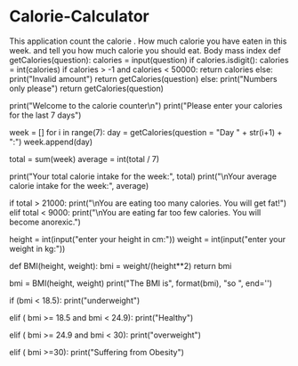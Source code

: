 # Calorie-Calculator
This application count the calorie . How much calorie you have eaten in this week. and tell you how much calorie you should eat. Body mass index 
def getCalories(question): 
    calories = input(question)
    if calories.isdigit(): 
        calories = int(calories)
        if calories > -1 and calories < 50000: 
            return calories
        else:
            print("Invalid amount")
            return getCalories(question)
    else:
        print("Numbers only please")
        return getCalories(question)

print("Welcome to the calorie counter\n")
print("Please enter your calories for the last 7 days")

week = []
for i in range(7):
    day = getCalories(question = "Day " + str(i+1) + ":")
    week.append(day)

total = sum(week)
average = int(total / 7)

print("Your total calorie intake for the week:", total)
print("\nYour average calorie intake for the week:", average)

if total > 21000:
    print("\nYou are eating too many calories. You will get fat!")
elif total < 9000:
    print("\nYou are eating far too few calories. You will become anorexic.")
    
height = int(input("enter your height in cm:"))
weight = int(input("enter your weight in kg:"))

def BMI(height, weight):
    bmi = weight/(height**2)
    return bmi
 

bmi = BMI(height, weight)
print("The BMI is", format(bmi), "so ", end='')
 

if (bmi < 18.5):
    print("underweight")
 
elif ( bmi >= 18.5 and bmi < 24.9):
    print("Healthy")
 
elif ( bmi >= 24.9 and bmi < 30):
    print("overweight")
 
elif ( bmi >=30):
    print("Suffering from Obesity")    
